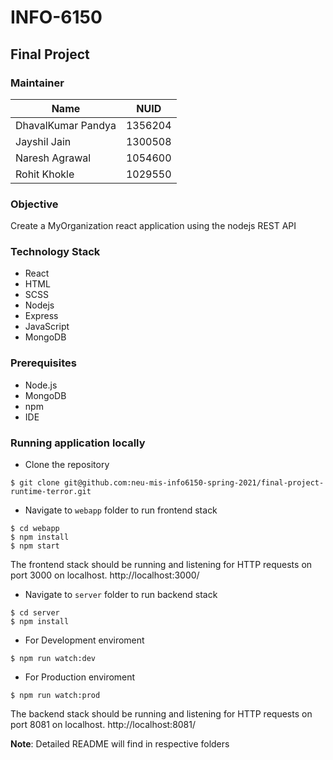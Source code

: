 # INFO-6150

## Final Project

### Maintainer

<table>
    <thead>
      <tr>
        <th>Name</th>
        <th>NUID</th>
      </tr>
    </thead>
    <tbody>
        <tr>
            <td>DhavalKumar Pandya</td>
            <td>1356204</td>
        </tr>
        <tr>
            <td>Jayshil Jain</td>
            <td>1300508</td>
        </tr>
         <tr>
            <td>Naresh Agrawal</td>
            <td>1054600 </td>
        </tr>
         <tr>
            <td>Rohit Khokle</td>
            <td>1029550</td>
        </tr>
    </tbody>
</table>

### Objective

Create a MyOrganization react application using the nodejs REST API

### Technology Stack

- React
- HTML
- SCSS
- Nodejs
- Express
- JavaScript
- MongoDB

### Prerequisites

- Node.js
- MongoDB
- npm
- IDE

### Running application locally

- Clone the repository

```
$ git clone git@github.com:neu-mis-info6150-spring-2021/final-project-runtime-terror.git
```

- Navigate to `webapp` folder to run frontend stack

```
$ cd webapp
$ npm install
$ npm start
```

The frontend stack should be running and listening for HTTP requests on port 3000 on localhost.
http://localhost:3000/

- Navigate to `server` folder to run backend stack

```
$ cd server
$ npm install
```

- For Development enviroment

```
$ npm run watch:dev
```

- For Production enviroment

```
$ npm run watch:prod
```

The backend stack should be running and listening for HTTP requests on port 8081 on localhost.
http://localhost:8081/

<b>Note</b>: Detailed README will find in respective folders
